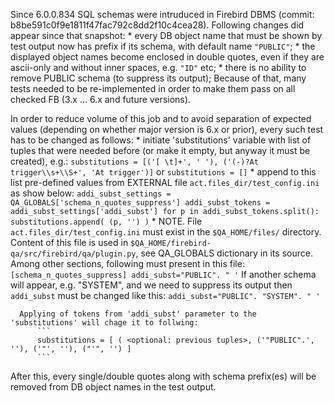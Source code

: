 Since 6.0.0.834 SQL schemas were intruduced in Firebird DBMS (commit: b8be591c0f9e1811f47fac792c8dd2f10c4cea28).
Following changes did appear since that snapshot:
    * every DB object name that must be shown by test output now has prefix if its schema, with default name `"PUBLIC"`;
    * the displayed object names become enclosed in double quotes, even if they are ascii-only and without inner spaces, e.g. `"ID"` etc;
    * there is no ability to remove PUBLIC schema (to suppress its output);
Because of that, many tests needed to be re-implemented in order to make them pass on all checked FB (3.x ... 6.x and future versions).

In order to reduce volume of this job and to avoid separation of expected values (depending on whether major version is 6.x or prior),
every such test has to be changed as follows:
    * initiate 'substitutions' variable with list of tuples that were needed before (or make it empty, but anyway it must be created),
      e.g.:
          ```
          substitutions = [('[ \t]+', ' '), ('(-)?At trigger\\s+\\S+', 'At trigger')]
          ```
          or
          ```
          substitutions = []
          ```
    * append to this list pre-defined values from EXTERNAL file `act.files_dir/test_config.ini` as show below:
          ```
          addi_subst_settings = QA_GLOBALS['schema_n_quotes_suppress']
          addi_subst_tokens = addi_subst_settings['addi_subst']
          for p in addi_subst_tokens.split():
              substitutions.append( (p, '') )
          ```
    * NOTE.
      File `act.files_dir/test_config.ini` must exist in the `$QA_HOME/files/` directory.
      Content of this file is used in `$QA_HOME/firebird-qa/src/firebird/qa/plugin.py`, see QA_GLOBALS dictionary in its source.
      Among other sections, following must present in this file:
          ```
          [schema_n_quotes_suppress]
          addi_subst="PUBLIC". " '
          ```
      If another schema will appear, e.g. "SYSTEM", and we need to suppress its output then `addi_subst` must be changed like this:
          ```
          addi_subst="PUBLIC". "SYSTEM". " '
          ```

      Applying of tokens from 'addi_subst' parameter to the 'substitutions' will chage it to follwing:
          ```
          substitutions = [ ( <optional: previous tuples>, ('"PUBLIC".', ''), ('"', ''), ("'", '') ]
          ```
After this, every single/double quotes along with schema prefix(es) will be removed from DB object names in the test output.
